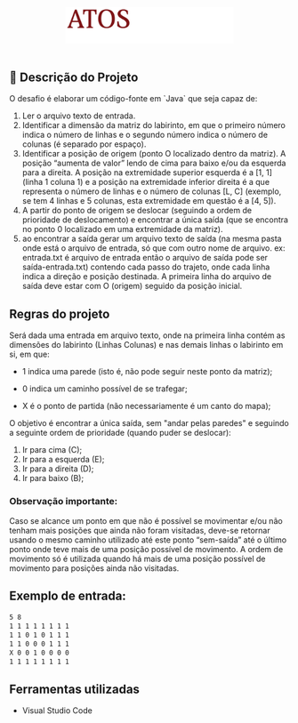 </br>
<div align="center">
  <img src="assets/logo-atos-capital.svg" width="60%" />
</div>
</br>

## :dart: Descrição do Projeto

<p>O desafio é elaborar um código-fonte em `Java` que seja capaz de: </p>

1. Ler o arquivo texto de entrada.
2. Identificar a dimensão da matriz do labirinto, em que o primeiro número indica o número de linhas e o segundo número indica o número de colunas (é separado por espaço).
3. Identificar a posição de origem (ponto O localizado dentro da matriz). A posição “aumenta de valor” lendo de cima para baixo e/ou da esquerda para a direita. A posição na extremidade superior esquerda é a [1, 1] (linha 1 coluna 1) e a posição na extremidade inferior direita é a que representa o número de linhas e o número de colunas [L, C] (exemplo, se tem 4 linhas e 5 colunas, esta extremidade em questão é a [4, 5]).
4. A partir do ponto de origem se deslocar (seguindo a ordem de prioridade de deslocamento) e encontrar a única saída (que se encontra no ponto 0 localizado em uma extremidade da matriz).
5. ao encontrar a saída gerar um arquivo texto de saída (na mesma pasta onde está o arquivo de entrada, só que com outro nome de arquivo. ex: entrada.txt é arquivo de entrada então o arquivo de saída pode ser saída-entrada.txt) contendo cada passo do trajeto, onde cada linha indica a direção e posição destinada. A primeira linha do arquivo de saída deve estar com O (origem) seguido da posição inicial.

## Regras do projeto
  Será dada uma entrada em arquivo texto, onde na primeira linha contém as dimensões do labirinto (Linhas Colunas) e nas demais linhas o labirinto em si, em que:

* 1 indica uma parede (isto é, não pode seguir neste ponto da matriz);

* 0 indica um caminho possível de se trafegar;

* X é o ponto de partida (não necessariamente é um canto do mapa);

O objetivo é encontrar a única saída, sem "andar pelas paredes" e seguindo a seguinte ordem de prioridade (quando puder se deslocar):

1. Ir para cima (C);
2. Ir para a esquerda (E);
3. Ir para a direita (D);
4. Ir para baixo (B);

### Observação importante:
Caso se alcance um ponto em que não é possível se movimentar e/ou não tenham mais posições que ainda não foram visitadas, deve-se retornar usando o mesmo caminho utilizado até este ponto “sem-saída” até o último ponto onde teve mais de uma posição possível de movimento. A ordem de movimento só é utilizada quando há mais de uma posição possível de movimento para posições ainda não visitadas.

## Exemplo de entrada:

```
5 8
1 1 1 1 1 1 1 1
1 1 0 1 0 1 1 1
1 1 0 0 0 1 1 1
X 0 0 1 0 0 0 0
1 1 1 1 1 1 1 1
```

<h2>Ferramentas utilizadas</h2>

* Visual Studio Code
